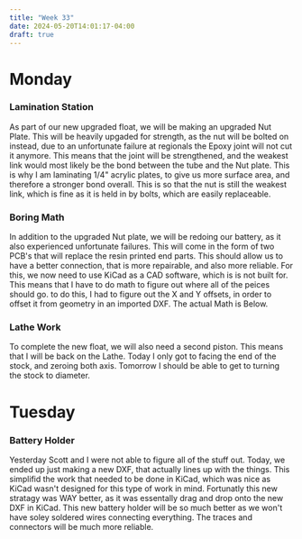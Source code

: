 ```yaml
---
title: "Week 33"
date: 2024-05-20T14:01:17-04:00
draft: true
---
```



# Monday

### Lamination Station 

As part of our new upgraded float, we will be making an upgraded Nut Plate. This will be heavily upgaded for strength, as the nut will be bolted on instead, due to an unfortunate failure at regionals the Epoxy joint will not cut it anymore. This means that the joint will be strengthened, and the weakest link would most likely be the bond between the tube and the Nut plate. This is why I am laminating 1/4" acrylic plates, to give us more surface area, and therefore a stronger bond overall. This is so that the nut is still the weakest link, which is fine as it is held in by bolts, which are easily replaceable. 

### Boring Math 

In addition to the upgraded Nut plate, we will be redoing our battery, as it also experienced unfortunate failures. This will come in the form of two PCB's that will replace the resin printed end parts. This should allow us to have a better connection, that is more repairable, and also more reliable. For this, we now need to use KiCad as a CAD software, which is is not built for. This means that I have to do math to figure out where all of the peices should go. to do this, I had to figure out the X and Y offsets, in order to offset it from geometry in an imported DXF. The actual Math is Below. 

### Lathe Work 

To complete the new float, we will also need a second piston. This means that I will be back on the Lathe. Today I only got to facing the end of the stock, and zeroing both axis. Tomorrow I should be able to get to turning the stock to diameter. 

# Tuesday 

### Battery Holder

Yesterday Scott and I were not able to figure all of the stuff out. Today, we ended up just making a new DXF, that actually lines up with the things. This simplifid the work that needed to be done in KiCad, which was nice as KiCad wasn't designed for this type of work in mind. Fortunatly this new stratagy was WAY better, as it was essentally drag and drop onto the new DXF in KiCad. This new battery holder will be so much better as we won't have soley soldered wires connecting everything. The traces and connectors will be much more reliable. 
